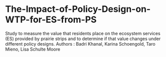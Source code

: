 # The-Impact-of-Policy-Design-on-WTP-for-ES-from-PS
Study to measure the value that residents place on the ecosystem services (ES) provided by prairie strips and to determine if that value changes under different policy designs. Authors : Badri Khanal, Karina Schoengold, Taro Mieno, Lisa Schulte Moore
